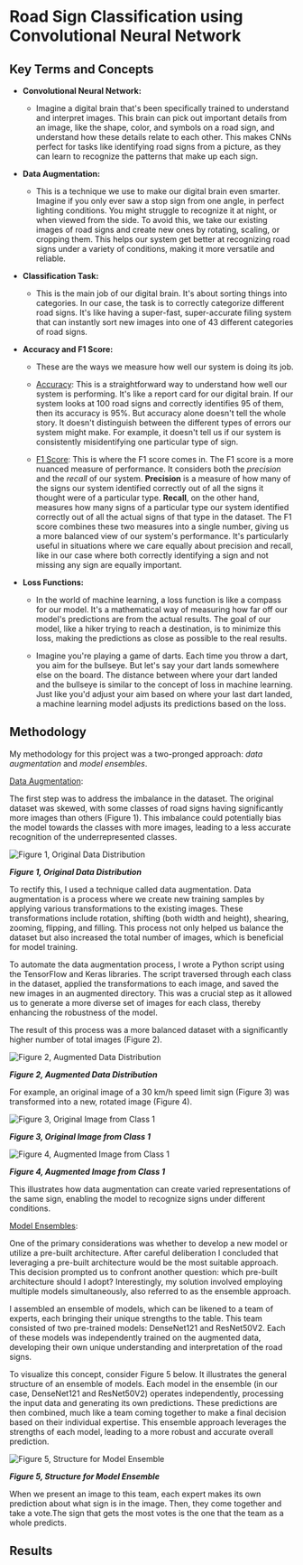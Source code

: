 # Road Sign Classification using Convolutional Neural Network

## Key Terms and Concepts

* **Convolutional Neural Network:** 
    * Imagine a digital brain that's been specifically trained to understand and interpret images. This brain can pick out important details from an image, like the shape, color, and symbols on a road sign, and understand how these details relate to each other. This makes CNNs perfect for tasks like identifying road signs from a picture, as they can learn to recognize the patterns that make up each sign.

* **Data Augmentation:**
    * This is a technique we use to make our digital brain even smarter. Imagine if you only ever saw a stop sign from one angle, in perfect lighting conditions. You might struggle to recognize it at night, or when viewed from the side. To avoid this, we take our existing images of road signs and create new ones by rotating, scaling, or cropping them. This helps our system get better at recognizing road signs under a variety of conditions, making it more versatile and reliable.

* **Classification Task:**
    * This is the main job of our digital brain. It's about sorting things into categories. In our case, the task is to correctly categorize different road signs. It's like having a super-fast, super-accurate filing system that can instantly sort new images into one of 43 different categories of road signs.

* **Accuracy and F1 Score:**
    * These are the ways we measure how well our system is doing its job.

    * <u>Accuracy</u>: This is a straightforward way to understand how well our system is performing. It's like a report card for our digital brain. If our system looks at 100 road signs and correctly identifies 95 of them, then its accuracy is 95%. But accuracy alone doesn't tell the whole story. It doesn't distinguish between the different types of errors our system might make. For example, it doesn't tell us if our system is consistently misidentifying one particular type of sign.
    
    * <u>F1 Score</u>: This is where the F1 score comes in. The F1 score is a more nuanced measure of performance. It considers both the *precision* and the *recall* of our system. **Precision** is a measure of how many of the signs our system identified correctly out of all the signs it thought were of a particular type. **Recall**, on the other hand, measures how many signs of a particular type our system identified correctly out of all the actual signs of that type in the dataset. The F1 score combines these two measures into a single number, giving us a more balanced view of our system's performance. It's particularly useful in situations where we care equally about precision and recall, like in our case where both correctly identifying a sign and not missing any sign are equally important.

* **Loss Functions:**
    * In the world of machine learning, a loss function is like a compass for our model. It's a mathematical way of measuring how far off our model's predictions are from the actual results. The goal of our model, like a hiker trying to reach a destination, is to minimize this loss, making the predictions as close as possible to the real results. 

    * Imagine you're playing a game of darts. Each time you throw a dart, you aim for the bullseye. But let's say your dart lands somewhere else on the board. The distance between where your dart landed and the bullseye is similar to the concept of loss in machine learning. Just like you'd adjust your aim based on where your last dart landed, a machine learning model adjusts its predictions based on the loss.


## Methodology

My methodology for this project was a two-pronged approach: *data augmentation* and *model ensembles*.


<u>Data Augmentation</u>:

The first step was to address the imbalance in the dataset. The original dataset was skewed, with some classes of road signs having significantly more images than others (Figure 1). This imbalance could potentially bias the model towards the classes with more images, leading to a less accurate recognition of the underrepresented classes.

![Figure 1, Original Data Distribution](images/image5_scaled.png)

**_Figure 1, Original Data Distribution_**


To rectify this, I used a technique called data augmentation. Data augmentation is a process where we create new training samples by applying various transformations to the existing images. These transformations include rotation, shifting (both width and height), shearing, zooming, flipping, and filling. This process not only helped us balance the dataset but also increased the total number of images, which is beneficial for model training.


To automate the data augmentation process, I wrote a Python script using the TensorFlow and Keras libraries. The script traversed through each class in the dataset, applied the transformations to each image, and saved the new images in an augmented directory. This was a crucial step as it allowed us to generate a more diverse set of images for each class, thereby enhancing the robustness of the model. 

The result of this process was a more balanced dataset with a significantly higher number of total images (Figure 2). 

![Figure 2, Augmented Data Distribution](images/image4_scaled.png)

**_Figure 2, Augmented Data Distribution_**


For example, an original image of a 30 km/h speed limit sign (Figure 3) was transformed into a new, rotated image (Figure 4). 

![Figure 3, Original Image from Class 1](images/image3.jpg)

**_Figure 3, Original Image from Class 1_**

![Figure 4, Augmented Image from Class 1](images/image1.jpg)

**_Figure 4, Augmented Image from Class 1_**

This illustrates how data augmentation can create varied representations of the same sign, enabling the model to recognize signs under different conditions.


<u>Model Ensembles</u>:

One of the primary considerations was whether to develop a new model or utilize a pre-built architecture. After careful deliberation I concluded that leveraging a pre-built architecture would be the most suitable approach. This decision prompted us to confront another question: which pre-built architecture should I adopt? Interestingly, my solution involved employing multiple models simultaneously, also referred to as the ensemble approach.

I assembled an ensemble of models, which can be likened to a team of experts, each bringing their unique strengths to the table. This team consisted of two pre-trained models: DenseNet121 and ResNet50V2. Each of these models was independently trained on the augmented data, developing their own unique understanding and interpretation of the road signs.

To visualize this concept, consider Figure 5 below. It illustrates the general structure of an ensemble of models. Each model in the ensemble (in our case, DenseNet121 and ResNet50V2) operates independently, processing the input data and generating its own predictions. These predictions are then combined, much like a team coming together to make a final decision based on their individual expertise. This ensemble approach leverages the strengths of each model, leading to a more robust and accurate overall prediction.

![Figure 5, Structure for Model Ensemble](images/image2_scaled.png)

**_Figure 5, Structure for Model Ensemble_**

When we present an image to this team, each expert makes its own prediction about what sign is in the image. Then, they come together and take a vote.The sign that gets the most votes is the one that the team as a whole predicts.

## Results